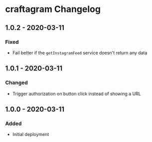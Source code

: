 # craftagram Changelog

## 1.0.2 - 2020-03-11
### Fixed
- Fail better if the `getInstagramFeed` service doesn't return any data

## 1.0.1 - 2020-03-11
### Changed
- Trigger authorization on button click instead of showing a URL

## 1.0.0 - 2020-03-11
### Added
- Initial deployment
